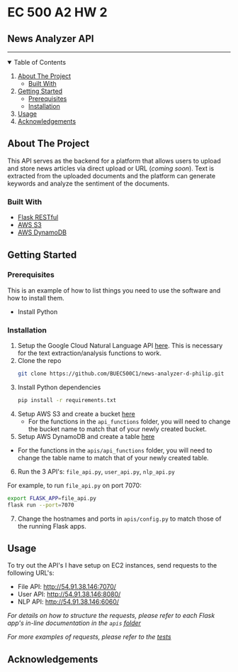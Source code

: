# EC 500 A2 HW 2
## News Analyzer API
---
<!-- TABLE OF CONTENTS -->
<details open="open">
  <summary>Table of Contents</summary>
  <ol>
    <li>
      <a href="#about-the-project">About The Project</a>
      <ul>
        <li><a href="#built-with">Built With</a></li>
      </ul>
    </li>
    <li>
      <a href="#getting-started">Getting Started</a>
      <ul>
        <li><a href="#prerequisites">Prerequisites</a></li>
        <li><a href="#installation">Installation</a></li>
      </ul>
    </li>
    <li><a href="#usage">Usage</a></li>
    <li><a href="#acknowledgements">Acknowledgements</a></li>
  </ol>
</details>



<!-- ABOUT THE PROJECT -->
## About The Project

This API serves as the backend for a platform that allows users to upload and store news articles via direct upload or URL (_coming soon_). Text is extracted from the uploaded documents and the platform can generate keywords and analyze the sentiment of the documents.


### Built With

* [Flask RESTful](https://flask-restful.readthedocs.io/en/latest/)
* [AWS S3](https://aws.amazon.com/s3/)
* [AWS DynamoDB](https://aws.amazon.com/dynamodb/)



<!-- GETTING STARTED -->
## Getting Started

### Prerequisites

This is an example of how to list things you need to use the software and how to install them.
* Install Python

### Installation

1. Setup the Google Cloud Natural Language API [here](https://cloud.google.com/natural-language/docs/quickstarts). This is necessary for the text extraction/analysis functions to work.
2. Clone the repo
   ```sh
   git clone https://github.com/BUEC500C1/news-analyzer-d-philip.git
   ```
3. Install Python dependencies
   ```sh
   pip install -r requirements.txt
   ```
4. Setup AWS S3 and create a bucket [here](https://docs.aws.amazon.com/AmazonS3/latest/userguide/GetStartedWithS3.html)
   * For the functions in the `api_functions` folder, you will need to change the bucket name to match that of your newly created bucket.
5. Setup AWS DynamoDB and create a table [here](https://docs.aws.amazon.com/amazondynamodb/latest/developerguide/SettingUp.html)
  * For the functions in the `apis/api_functions` folder, you will need to change the table name to match that of your newly created table.
6. Run the 3 API's: `file_api.py`, `user_api.py`, `nlp_api.py`

  For example, to run `file_api.py` on port 7070:
  ```sh
  export FLASK_APP=file_api.py
  flask run --port=7070
  ```
7. Change the hostnames and ports in `apis/config.py` to match those of the running Flask apps.


<!-- USAGE EXAMPLES -->
## Usage

To try out the API's I have setup on EC2 instances, send requests to the following URL's:
  * File API: http://54.91.38.146:7070/
  * User API: http://54.91.38.146:8080/
  * NLP API: http://54.91.38.146:6060/

_For details on how to structure the requests, please refer to each Flask app's in-line documentation in the `apis` [folder](https://github.com/BUEC500C1/news-analyzer-d-philip/tree/main/apis)_

_For more examples of requests, please refer to the [tests](https://github.com/BUEC500C1/news-analyzer-d-philip/tree/main/tests)_


<!-- ACKNOWLEDGEMENTS -->
## Acknowledgements
